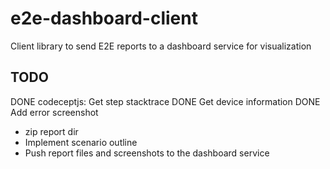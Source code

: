 e2e-dashboard-client
====================

Client library to send E2E reports to a dashboard service for visualization

## TODO

DONE codeceptjs: Get step stacktrace
DONE Get device information
DONE Add error screenshot
- zip report dir
- Implement scenario outline
- Push report files and screenshots to the dashboard service